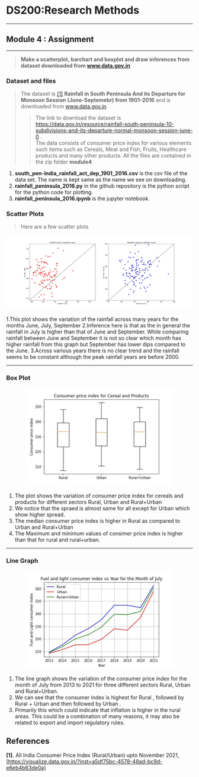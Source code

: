 # DS200:Research Methods
* * *
## Module 4 : Assignment
* * *

> **Make a scatterplot, barchart and boxplot and draw inferences from dataset downloaded from www.data.gov.in**

### Dataset and files
> The dataset is <a href="#my_anchor">[1]</a> **Rainfall in South Peninsula And its Departure for Monsoon Session (June-Septemebr) from 1901-2016** and is  downloaded from www.data.gov.in.
>> The link to download the dataset is https://data.gov.in/resource/rainfall-south-peninsula-10-subdivisions-and-its-departure-normal-monsoon-session-june-0 .<br/> The data consists of consumer price index for various elements such items such as Cereals, Meat and Fish, Fruits, Healthcare products and many other products.
> All the files are contained in the zip folder **module4**
1.  **south_pen-India_rainfall_act_dep_1901_2016.csv** is the csv file of the data set. The name is kept same as the name we see on downloading. 
2.  **rainfall_peninsula_2016.py** in the github repository is the python script for the python code for plotting. 
3.  **rainfall_peninsula_2016.ipynb** is the jupyter notebook.

### Scatter Plots
> Here are a few scatter plots
 <p align="center">
 <img src="Rainfall_pics/scatter_rainfall.jpg" width="800px" alt=""> 
 </p>
1.This plot shows the variation of the rainfall across many years for the months June, July, September
2.Inference here is that as the in general the rainfall in July is higher than that of June and September. While comparing rainfall between June and September it is not so clear which month has higher rainfall from this graph but September has lower dips compared to the June. 
3.Across various years there is no clear trend and the rainfall seems to be constant although the peak rainfall years are before 2000. 

* * *

### Box Plot

<p align="center">
 <img src="box_cereal.jpg" width="400px" alt=""> 
</p>

1.  The plot shows the variation of consumer price index for cereals and products for different sectors Rural, Urban and Rural+Urban 
2.  We notice that the spraed is almost same for all except for Urban which show higher spread. 
3.  The median consumer price index is higher in Rural as compared to Urban and Rural+Urban 
4.  The Maximum and minimum values of consimer price index is higher than that for rural and rural+urban. 


* * *
### Line Graph

<p align="center">
 <img src="line_july.jpg" width="400px" alt=""> 
</p>


1.  The line graph shows the variation of the consumer price index for the month of July from 2013 to 2021 for three different sectors Rural, Urban and Rural+Urban. 
2.  We can see that the consumer index is highest for Rural , followed by Rural + Urban and then followed by Urban .
3.  Primarily this which could indicate that inflation is higher in the rural areas. This could be a combination of many reasons, it may also be related to export and import regulatory rules. 


## References
<b id="my_anchor">[1].</b>  All India Consumer Price Index (Rural/Urban) upto November 2021, [https://visualize.data.gov.in/?inst=a5df75bc-4578-48ad-bc9d-e6eb4b63de0a]
